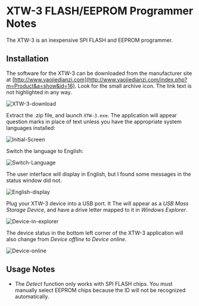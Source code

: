 # XTW-3 FLASH/EEPROM Programmer Notes

The XTW-3 is an inexpensive SPI FLASH and EEPROM programmer.

## Installation

The software for the XTW-3 can be downloaded from the manufacturer site at [http://www.yaojiedianzi.com](http://www.yaojiedianzi.com/index.php?m=Product&a=show&id=16). Look for the small archive icon. The link text is not highlighted in any way.

![XTW-3-download](https://user-images.githubusercontent.com/1106057/153180311-eaa59628-a7f2-4c65-88e1-f1afc6d116ec.png)

Extract the .zip file, and launch `XTW-3.exe`. The application will appear question marks in place of text unless you have the appropriate system languages installed:

![Initial-Screen](https://user-images.githubusercontent.com/1106057/153180574-19c82485-e602-4656-b8df-5d31a874da15.png)

Switch the language to English:

![Switch-Language](https://user-images.githubusercontent.com/1106057/153180590-69ec5930-aa86-4f33-b3c2-6a76f99f8edc.png)

The user interface will display in English, but I found some messages in the status window did not.

![English-display](https://user-images.githubusercontent.com/1106057/153180822-dc4894c0-2673-4742-af05-c8ebe7ec2f7b.png)

Plug your XTW-3 device into a USB port. It The will appear as a _USB Mass Storage Device_, and have a drive letter mapped to it in _Windows Explorer_.

![Device-in-explorer](https://user-images.githubusercontent.com/1106057/153181101-a082d17f-6ac7-4f15-ba2e-cf4c71351d11.png)

The device status in the bottom left corner of the XTW-3 application will also change from _Device offline_ to _Device online_.

![Device-online](https://user-images.githubusercontent.com/1106057/153181315-03061609-e424-409c-8052-084138017e70.png)

## Usage Notes

* The _Detect_ function only works with SPI FLASH chips. You must manually select EEPROM chips because the ID will not be recognized automatically.
